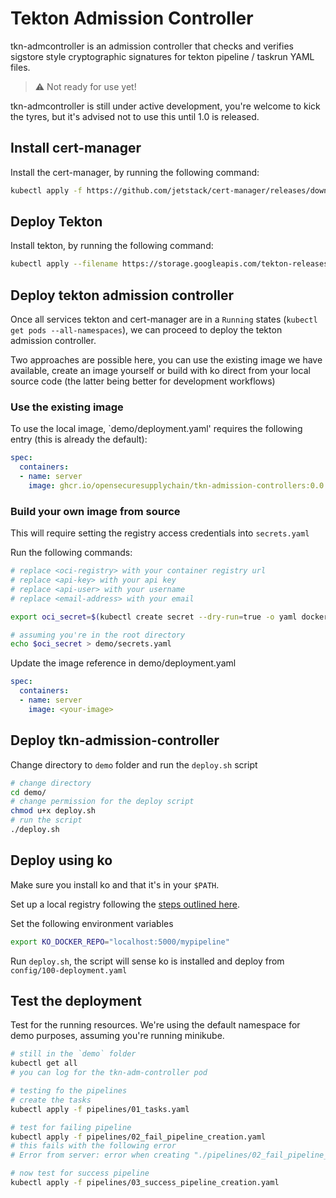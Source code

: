 # Tekton Admission Controller

tkn-admcontroller is an admission controller that checks and verifies sigstore style cryptographic signatures for
tekton pipeline / taskrun YAML files.

> :warning: Not ready for use yet!

tkn-admcontroller is still under active development, you're welcome to kick the tyres, but it's
advised not to use this until 1.0 is released.

## Install cert-manager
 
Install the cert-manager, by running the following command:

```bash
kubectl apply -f https://github.com/jetstack/cert-manager/releases/download/v1.5.3/cert-manager.yaml
```

## Deploy Tekton

Install tekton, by running the following command:

```bash
kubectl apply --filename https://storage.googleapis.com/tekton-releases/pipeline/latest/release.yaml
```

## Deploy tekton admission controller

Once all services tekton and cert-manager are in a `Running` states (`kubectl get pods --all-namespaces`), we can
proceed to deploy the tekton admission controller.

Two approaches are possible here, you can use the existing image we have available, create an image yourself or build
with ko direct from your local source code (the latter being better for development workflows)

### Use the existing image

To use the local image, `demo/deployment.yaml' requires the following entry (this is already the default):

```yaml
spec:
  containers:
  - name: server
    image: ghcr.io/opensecuresupplychain/tkn-admission-controllers:0.0.2
```

### Build your own image from source

This will require setting the registry access credentials into `secrets.yaml`

Run the following commands:

   ```bash
   # replace <oci-registry> with your container registry url
   # replace <api-key> with your api key
   # replace <api-user> with your username
   # replace <email-address> with your email

   export oci_secret=$(kubectl create secret --dry-run=true -o yaml docker-registry registry-key --docker-server=<oci-registry> --docker-password=<api-key> --docker-username=<api-user> --docker-email=<email-address>)

   # assuming you're in the root directory
   echo $oci_secret > demo/secrets.yaml
   ```
Update the image reference in demo/deployment.yaml

```yaml
spec:
  containers:
  - name: server
    image: <your-image>

```
## Deploy tkn-admission-controller

Change directory to `demo` folder and run the `deploy.sh` script

   ```bash
   # change directory
   cd demo/
   # change permission for the deploy script
   chmod u+x deploy.sh
   # run the script
   ./deploy.sh
   ```

## Deploy using ko

Make sure you install ko and that it's in your `$PATH`.

Set up a local registry following the [steps outlined here](https://kind.sigs.k8s.io/docs/user/local-registry/).

Set the following environment variables

```bash
export KO_DOCKER_REPO="localhost:5000/mypipeline" 
```

Run `deploy.sh`, the script will sense ko is installed and deploy from `config/100-deployment.yaml`

## Test the deployment

Test for the running resources. We're using the default namespace for demo purposes, assuming you're running minikube.

   ```bash
   # still in the `demo` folder
   kubectl get all
   # you can log for the tkn-adm-controller pod

   # testing fo the pipelines
   # create the tasks
   kubectl apply -f pipelines/01_tasks.yaml

   # test for failing pipeline
   kubectl apply -f pipelines/02_fail_pipeline_creation.yaml
   # this fails with the following error
   # Error from server: error when creating "./pipelines/02_fail_pipeline_creation.yaml": admission webhook "pipeline-validation.default.svc" denied the request: sigstore sign annotation not found

   # now test for success pipeline
   kubectl apply -f pipelines/03_success_pipeline_creation.yaml

   ```
